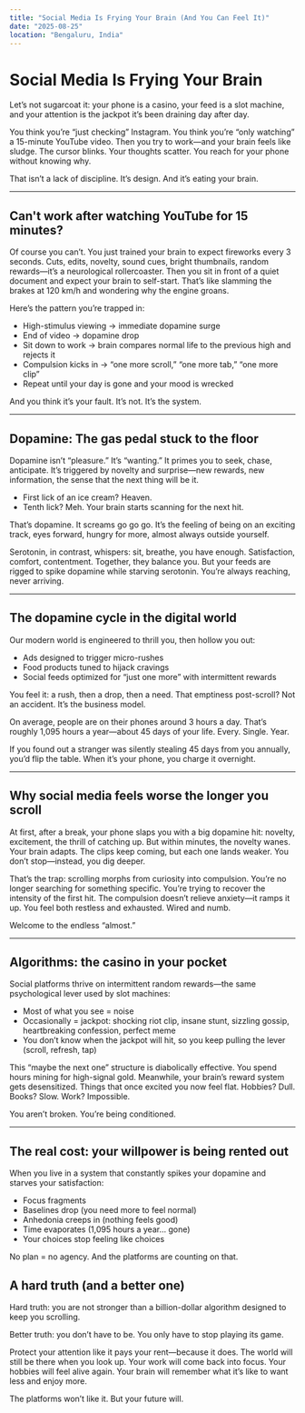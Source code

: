 ```yaml
---
title: "Social Media Is Frying Your Brain (And You Can Feel It)"
date: "2025-08-25"
location: "Bengaluru, India"
---
```


# Social Media Is Frying Your Brain

Let’s not sugarcoat it: your phone is a casino, your feed is a slot machine, and your attention is the jackpot it’s been draining day after day.

You think you’re “just checking” Instagram. You think you’re “only watching” a 15-minute YouTube video. Then you try to work—and your brain feels like sludge. The cursor blinks. Your thoughts scatter. You reach for your phone without knowing why.

That isn’t a lack of discipline. It’s design. And it’s eating your brain.

***

## Can't work after watching YouTube for 15 minutes?

Of course you can’t. You just trained your brain to expect fireworks every 3 seconds. Cuts, edits, novelty, sound cues, bright thumbnails, random rewards—it’s a neurological rollercoaster. Then you sit in front of a quiet document and expect your brain to self-start. That’s like slamming the brakes at 120 km/h and wondering why the engine groans.

Here’s the pattern you’re trapped in:
- High-stimulus viewing → immediate dopamine surge
- End of video → dopamine drop
- Sit down to work → brain compares normal life to the previous high and rejects it
- Compulsion kicks in → “one more scroll,” “one more tab,” “one more clip”
- Repeat until your day is gone and your mood is wrecked

And you think it’s your fault. It’s not. It’s the system.

***

## Dopamine: The gas pedal stuck to the floor

Dopamine isn’t “pleasure.” It’s “wanting.” It primes you to seek, chase, anticipate. It’s triggered by novelty and surprise—new rewards, new information, the sense that the next thing will be it.

- First lick of an ice cream? Heaven.
- Tenth lick? Meh. Your brain starts scanning for the next hit.

That’s dopamine. It screams go go go. It’s the feeling of being on an exciting track, eyes forward, hungry for more, almost always outside yourself.

Serotonin, in contrast, whispers: sit, breathe, you have enough. Satisfaction, comfort, contentment. Together, they balance you. But your feeds are rigged to spike dopamine while starving serotonin. You’re always reaching, never arriving.

***

## The dopamine cycle in the digital world

Our modern world is engineered to thrill you, then hollow you out:
- Ads designed to trigger micro-rushes
- Food products tuned to hijack cravings
- Social feeds optimized for “just one more” with intermittent rewards

You feel it: a rush, then a drop, then a need. That emptiness post-scroll? Not an accident. It’s the business model.

On average, people are on their phones around 3 hours a day. That’s roughly 1,095 hours a year—about 45 days of your life. Every. Single. Year.

If you found out a stranger was silently stealing 45 days from you annually, you’d flip the table. When it’s your phone, you charge it overnight.

***

## Why social media feels worse the longer you scroll

At first, after a break, your phone slaps you with a big dopamine hit: novelty, excitement, the thrill of catching up. But within minutes, the novelty wanes. Your brain adapts. The clips keep coming, but each one lands weaker. You don’t stop—instead, you dig deeper.

That’s the trap: scrolling morphs from curiosity into compulsion. You’re no longer searching for something specific. You’re trying to recover the intensity of the first hit. The compulsion doesn’t relieve anxiety—it ramps it up. You feel both restless and exhausted. Wired and numb.

Welcome to the endless “almost.”

***

## Algorithms: the casino in your pocket

Social platforms thrive on intermittent random rewards—the same psychological lever used by slot machines:
- Most of what you see = noise
- Occasionally = jackpot: shocking riot clip, insane stunt, sizzling gossip, heartbreaking confession, perfect meme
- You don’t know when the jackpot will hit, so you keep pulling the lever (scroll, refresh, tap)

This “maybe the next one” structure is diabolically effective. You spend hours mining for high-signal gold. Meanwhile, your brain’s reward system gets desensitized. Things that once excited you now feel flat. Hobbies? Dull. Books? Slow. Work? Impossible.

You aren’t broken. You’re being conditioned.

***

## The real cost: your willpower is being rented out

When you live in a system that constantly spikes your dopamine and starves your satisfaction:
- Focus fragments
- Baselines drop (you need more to feel normal)
- Anhedonia creeps in (nothing feels good)
- Time evaporates (1,095 hours a year… gone)
- Your choices stop feeling like choices

No plan = no agency. And the platforms are counting on that.

## A hard truth (and a better one)

Hard truth: you are not stronger than a billion-dollar algorithm designed to keep you scrolling.

Better truth: you don’t have to be. You only have to stop playing its game.

Protect your attention like it pays your rent—because it does. The world will still be there when you look up. Your work will come back into focus. Your hobbies will feel alive again. Your brain will remember what it’s like to want less and enjoy more.

The platforms won’t like it. But your future will.